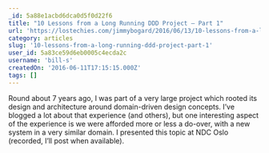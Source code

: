 ```yaml
---
_id: 5a88e1acbd6dca0d5f0d22f6
title: "10 Lessons from a Long Running DDD Project – Part 1"
url: 'https://lostechies.com/jimmybogard/2016/06/13/10-lessons-from-a-long-running-ddd-project-part-1/'
category: articles
slug: '10-lessons-from-a-long-running-ddd-project-part-1'
user_id: 5a83ce59d6eb0005c4ecda2c
username: 'bill-s'
createdOn: '2016-06-11T17:15:15.000Z'
tags: []
---
```


Round about 7 years ago, I was part of a very large project which rooted its design and architecture around domain-driven design concepts. I’ve blogged a lot about that experience (and others), but one interesting aspect of the experience is we were afforded more or less a do-over, with a new system in a very similar domain. I presented this topic at NDC Oslo (recorded, I’ll post when available).
